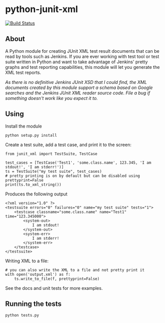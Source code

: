 python-junit-xml
================
[![Build Status](https://travis-ci.org/kyrus/python-junit-xml.png)](https://travis-ci.org/kyrus/python-junit-xml)

## About
A Python module for creating JUnit XML test result documents that can be
read by tools such as Jenkins. If you are ever working with test tool or
test suite written in Python and want to take advantage of Jenkins' pretty
graphs and test reporting capabilities, this module will let you generate
the XML test reports.

_As there is no definitive Jenkins JUnit XSD that I could find, the
XML documents created by this module support a schema based on Google 
searches and the Jenkins JUnit XML reader source code. File a bug if 
something doesn't work like you expect it to._

## Using
Install the module

    python setup.py install

Create a test suite, add a test case, and print it to the screen:

    from junit_xml import TestSuite, TestCase
    
    test_cases = [TestCase('Test1', 'some.class.name', 123.345, 'I am stdout!', 'I am stderr!')]
    ts = TestSuite("my test suite", test_cases)
    # pretty printing is on by default but can be disabled using prettyprint=False
    print(ts.to_xml_string())

Produces the following output

    <?xml version="1.0" ?>
    <testsuite errors="0" failures="0" name="my test suite" tests="1">
        <testcase classname="some.class.name" name="Test1" time="123.345000">
            <system-out>
                I am stdout!
            </system-out>
            <system-err>
                I am stderr!
            </system-err>
        </testcase>
    </testsuite>

Writing XML to a file:

    # you can also write the XML to a file and not pretty print it
    with open('output.xml') as f:
		ts.write_to_file(f, prettyprint=False)

See the docs and unit tests for more examples.

## Running the tests

    python tests.py

